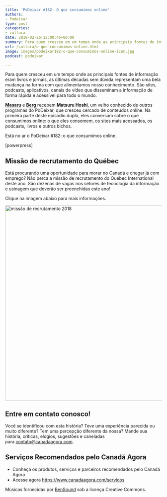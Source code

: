 ```yaml
---
title: 'PoDeixar #182: O que consumimos online'
authors:
- Podeixar
type: post
categories:
- cultura
date: 2018-02-26T12:00:46+00:00
summary: Para quem cresceu em um tempo onde as principais fontes de informação eram livros e jornais, as últimas décadas representam uma mudança e tanto. Nessa montueira de opções, o que consumimos online? Quais os sites, os podcasts, livros e outros bichos que fazem parte do nosso cotidiano?
url: /cultura/o-que-consumimos-online.html
image: images/podeixar182-o-que-consumimos-online-icon.jpg
podcast: podeixar

---
```

Para quem cresceu em um tempo onde as principais fontes de informação eram livros e jornais, as últimas décadas sem dúvida representam uma bela mudança na forma com que alimentamos nosso conhecimento. São sites, podcasts, aplicativos, canais de vídeo que disseminam a informação de forma rápida e acessível para todo o mundo.

**[Masaru][1]** e **[Berg][2]** recebem **Matsuru Hoshi**, um velho conhecido de outros programas do PoDeixar, que cresceu cercado de conteúdos online. Na primeira parte deste episódio duplo, eles conversam sobre o que consumimos online: o que eles consomem, os sites mais acessados, os podcasts, livros e outros bichos.

Está no ar o PoDeixar #182: o que consumimos online.

[powerpress]

## Missão de recrutamento do Québec

Está procurando uma oportunidade para morar no Canadá e chegar já com emprego? Não perca a missão de recrutamento do Québec International deste ano. São dezenas de vagas nos setores de tecnologia da informação e usinagem que deverão ser preenchidas este ano!

Clique na imagem abaixo para mais informações.

[<img class="aligncenter size-full wp-image-10917" src="https://www.canadaagora.com/wp-content/uploads/Visuel1200x630_MacarenaPOR.jpg" alt="missão de recrutamento 2018" width="1200" height="630" srcset="https://www.canadaagora.com/wp-content/uploads/Visuel1200x630_MacarenaPOR.jpg 1200w, https://www.canadaagora.com/wp-content/uploads/Visuel1200x630_MacarenaPOR-470x247.jpg 470w, https://www.canadaagora.com/wp-content/uploads/Visuel1200x630_MacarenaPOR-970x509.jpg 970w, https://www.canadaagora.com/wp-content/uploads/Visuel1200x630_MacarenaPOR-364x191.jpg 364w, https://www.canadaagora.com/wp-content/uploads/Visuel1200x630_MacarenaPOR-758x398.jpg 758w, https://www.canadaagora.com/wp-content/uploads/Visuel1200x630_MacarenaPOR-608x319.jpg 608w, https://www.canadaagora.com/wp-content/uploads/Visuel1200x630_MacarenaPOR-1152x605.jpg 1152w, https://www.canadaagora.com/wp-content/uploads/Visuel1200x630_MacarenaPOR-91x48.jpg 91w, https://www.canadaagora.com/wp-content/uploads/Visuel1200x630_MacarenaPOR-183x96.jpg 183w" sizes="(max-width: 1200px) 100vw, 1200px" />][3]

## Entre em contato conosco!

Você se identificou com esta história? Teve uma experiência parecida ou muito diferente? Tem uma percepção diferente da nossa? Mande sua história, críticas, elogios, sugestões e caneladas para <contato@canadaagora.com>.

## Serviços Recomendados pelo Canadá Agora

  * Conheça os produtos, serviços e parceiros recomendados pelo Canadá Agora
  * Acesse agora <https://www.canadaagora.com/servicos>

Músicas fornecidas por <a href="http://www.bensound.com/" target="_blank" rel="noopener noreferrer">BenSound</a> sob a licença Creative Commons.

 [1]: /japa
 [2]: /berg
 [3]: https://www.canadaagora.com/noticias/missao-de-recrutamento-do-quebec-no-brasil.html